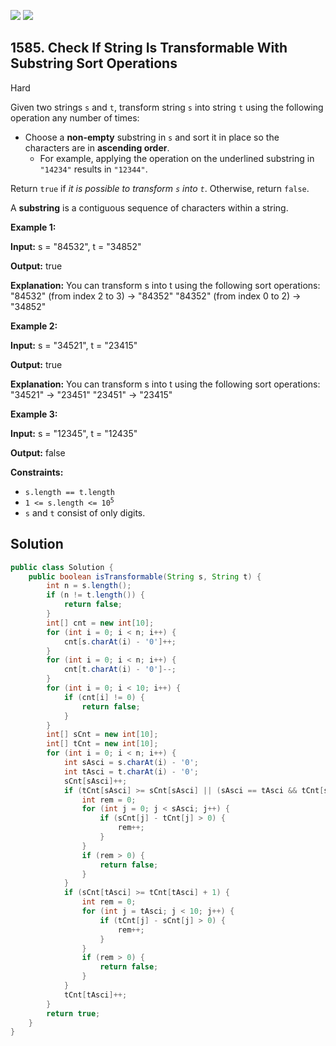 [![](https://img.shields.io/github/stars/javadev/LeetCode-in-Java?label=Stars&style=flat-square)](https://github.com/javadev/LeetCode-in-Java)
[![](https://img.shields.io/github/forks/javadev/LeetCode-in-Java?label=Fork%20me%20on%20GitHub%20&style=flat-square)](https://github.com/javadev/LeetCode-in-Java/fork)

## 1585\. Check If String Is Transformable With Substring Sort Operations

Hard

Given two strings `s` and `t`, transform string `s` into string `t` using the following operation any number of times:

*   Choose a **non-empty** substring in `s` and sort it in place so the characters are in **ascending order**.
    *   For example, applying the operation on the underlined substring in `"14234"` results in `"12344"`.

Return `true` if _it is possible to transform `s` into `t`_. Otherwise, return `false`.

A **substring** is a contiguous sequence of characters within a string.

**Example 1:**

**Input:** s = "84532", t = "34852"

**Output:** true

**Explanation:** You can transform s into t using the following sort operations: "84532" (from index 2 to 3) -> "84352" "84352" (from index 0 to 2) -> "34852"

**Example 2:**

**Input:** s = "34521", t = "23415"

**Output:** true

**Explanation:** You can transform s into t using the following sort operations: "34521" -> "23451" "23451" -> "23415"

**Example 3:**

**Input:** s = "12345", t = "12435"

**Output:** false

**Constraints:**

*   `s.length == t.length`
*   <code>1 <= s.length <= 10<sup>5</sup></code>
*   `s` and `t` consist of only digits.

## Solution

```java
public class Solution {
    public boolean isTransformable(String s, String t) {
        int n = s.length();
        if (n != t.length()) {
            return false;
        }
        int[] cnt = new int[10];
        for (int i = 0; i < n; i++) {
            cnt[s.charAt(i) - '0']++;
        }
        for (int i = 0; i < n; i++) {
            cnt[t.charAt(i) - '0']--;
        }
        for (int i = 0; i < 10; i++) {
            if (cnt[i] != 0) {
                return false;
            }
        }
        int[] sCnt = new int[10];
        int[] tCnt = new int[10];
        for (int i = 0; i < n; i++) {
            int sAsci = s.charAt(i) - '0';
            int tAsci = t.charAt(i) - '0';
            sCnt[sAsci]++;
            if (tCnt[sAsci] >= sCnt[sAsci] || (sAsci == tAsci && tCnt[sAsci] + 1 >= sCnt[sAsci])) {
                int rem = 0;
                for (int j = 0; j < sAsci; j++) {
                    if (sCnt[j] - tCnt[j] > 0) {
                        rem++;
                    }
                }
                if (rem > 0) {
                    return false;
                }
            }
            if (sCnt[tAsci] >= tCnt[tAsci] + 1) {
                int rem = 0;
                for (int j = tAsci; j < 10; j++) {
                    if (tCnt[j] - sCnt[j] > 0) {
                        rem++;
                    }
                }
                if (rem > 0) {
                    return false;
                }
            }
            tCnt[tAsci]++;
        }
        return true;
    }
}
```